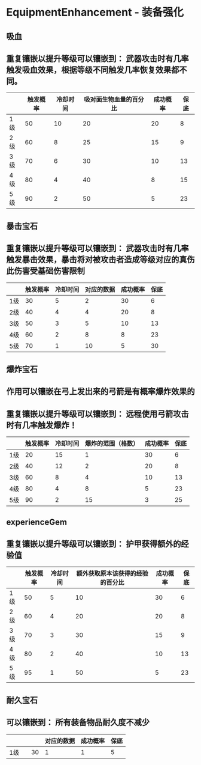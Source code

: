 # EquipmentEnhancement - 装备强化


## 吸血
## 重复镶嵌以提升等级可以镶嵌到： 武器攻击时有几率触发吸血效果，根据等级不同触发几率恢复效果都不同。

|     | 触发概率          | 冷却时间 | 吸对面生物血量的百分比 | 成功概率           | 保底      |
|-----|-----------------------|----------|------------------------|--------------------|-----------|
| 1级 | 50                    | 10       | 20                     | 20                 | 8         |
| 2级 | 60                    | 8        | 25                     | 15                 | 9         |
| 3级 | 70                    | 6        | 30                     | 10                 | 13        |
| 4级 | 80                    | 4        | 40                     | 8                  | 15        |
| 5级 | 90                    | 2        | 50                     | 5                  | 23        |


## 暴击宝石
## 重复镶嵌以提升等级可以镶嵌到： 武器攻击时有几率触发暴击效果，暴击将对被攻击者造成等级对应的真伤此伤害受基础伤害限制

|     | 触发概率 | 冷却时间 | 对应的数据  | 成功概率           | 保底      |
|-----|----------|----------|-------------|--------------------|-----------|
| 1级 | 30       | 5        | 2           | 30                 | 6         |
| 2级 | 40       | 4        | 4           | 20                 | 8         |
| 3级 | 50       | 3        | 5           | 10                 | 13        |
| 4级 | 60       | 2        | 8           | 8                  | 23        |
| 5级 | 70       | 1        | 10          | 5                  | 30        |

## 爆炸宝石
## 作用可以镶嵌在弓上发出来的弓箭是有概率爆炸效果的
## 重复镶嵌以提升等级可以镶嵌到： 远程使用弓箭攻击时有几率触发爆炸！
|     | 触发概率     | 冷却时间 | 爆炸的范围（格数） | 成功概率           | 保底      |
|-----|--------------|----------|--------------------|--------------------|-----------|
| 1级 | 20           | 15       | 1                  | 30                 | 6         |
| 2级 | 40           | 12       | 2                  | 20                 | 8         |
| 3级 | 60           | 8        | 4                  | 10                 | 13        |
| 4级 | 80           | 4        | 8                  | 5                  | 23        |
| 5级 | 90           | 2        | 15                 | 3                  | 25        |

## experienceGem
## 重复镶嵌以提升等级可以镶嵌到： 护甲获得额外的经验值
|     | 触发概率      | 冷却时间 | 额外获取原本该获得的经验的百分比 | 成功概率           | 保底      |
|-----|---------------|----------|----------------------------------|--------------------|-----------|
| 1级 | 50            | 5        | 10                               | 30                 | 6         |
| 2级 | 60            | 4        | 20                               | 20                 | 8         |
| 3级 | 70            | 3        | 30                               | 15                 | 9         |
| 4级 | 80            | 2        | 40                               | 10                 | 13        |
| 5级 | 95            | 1        | 50                               | 5                  | 23        |

## 耐久宝石
## 可以镶嵌到： 所有装备物品耐久度不减少
|     |          |                     | 对应的数据  | 成功概率           | 保底      |
|-----|------------|---------------------|-------------|--------------------|-----------|
| 1级 |            | 30                  | 1           | 1                  | 5         |



